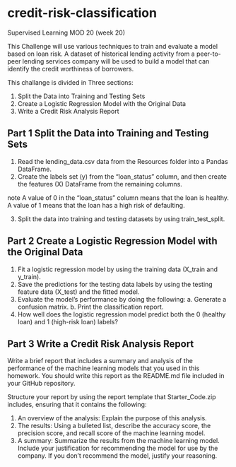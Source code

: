 # credit-risk-classification
Supervised Learning MOD 20 (week 20)

This Challenge will use various techniques to train and evaluate a model based on loan risk. A dataset of historical lending activity from a peer-to-peer lending services company will be used to build a model that can identify the credit worthiness of borrowers.

This challange is divided in Three sections:

1. Split the Data into Training and Testing Sets
2. Create a Logistic Regression Model with the Original Data
3. Write a Credit Risk Analysis Report

## Part 1 Split the Data into Training and Testing Sets
1. Read the lending_data.csv data from the Resources folder into a Pandas DataFrame.
2. Create the labels set (y) from the “loan_status” column, and then create the features (X) DataFrame from the remaining columns.

note
A value of 0 in the “loan_status” column means that the loan is healthy. A value of 1 means that the loan has a high risk of defaulting.

3. Split the data into training and testing datasets by using train_test_split.

## Part 2 Create a Logistic Regression Model with the Original Data
1. Fit a logistic regression model by using the training data (X_train and y_train).
2. Save the predictions for the testing data labels by using the testing feature data (X_test) and the fitted model.
3. Evaluate the model’s performance by doing the following:
    a. Generate a confusion matrix.
    b. Print the classification report.
4. How well does the logistic regression model predict both the 0 (healthy loan) and 1 (high-risk loan) labels?

## Part 3 Write a Credit Risk Analysis Report
Write a brief report that includes a summary and analysis of the performance of the machine learning models that you used in this homework. You should write this report as the README.md file included in your GitHub repository.

Structure your report by using the report template that Starter_Code.zip includes, ensuring that it contains the following:
1. An overview of the analysis: Explain the purpose of this analysis.
2. The results: Using a bulleted list, describe the accuracy score, the precision score, and recall score of the machine learning model.
3. A summary: Summarize the results from the machine learning model. Include your justification for recommending the model for use by the company. If you don’t recommend the model, justify your reasoning.